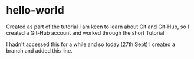 # hello-world
Created as part of the tutorial
I am keen to learn about Git and Git-Hub, so I created a Git-Hub account and worked through the short Tutorial

I hadn't accessed this for a while and so today (27th Sept) I created a branch and added this line.
